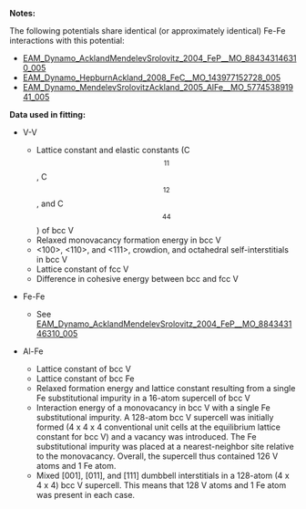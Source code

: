 **Notes:**

The following potentials share identical (or approximately identical) Fe-Fe interactions with this potential:

* [EAM_Dynamo_AcklandMendelevSrolovitz_2004_FeP__MO_884343146310_005](https://openkim.org/cite/MO_884343146310_005)
* [EAM_Dynamo_HepburnAckland_2008_FeC__MO_143977152728_005](https://openkim.org/cite/MO_143977152728_005)
* [EAM_Dynamo_MendelevSrolovitzAckland_2005_AlFe__MO_577453891941_005](https://openkim.org/cite/MO_577453891941_005)

**Data used in fitting:**

* V-V
    * Lattice constant and elastic constants (C$$_{11}$$, C$$_{12}$$, and C$$_{44}$$) of bcc V
    * Relaxed monovacancy formation energy in bcc V
    * <100>, <110>, and <111>, crowdion, and octahedral self-interstitials in bcc V
    * Lattice constant of fcc V
    * Difference in cohesive energy between bcc and fcc V

* Fe-Fe
    * See [EAM_Dynamo_AcklandMendelevSrolovitz_2004_FeP__MO_884343146310_005](https://openkim.org/cite/MO_884343146310_005)

* Al-Fe
    * Lattice constant of bcc V
    * Lattice constant of bcc Fe
    * Relaxed formation energy and lattice constant resulting from a single Fe substitutional impurity in a 16-atom supercell of bcc V
    * Interaction energy of a monovacancy in bcc V with a single Fe substitutional impurity.  A 128-atom bcc V supercell was initially formed (4 x 4 x 4 conventional unit cells at the equilibrium lattice constant for bcc V) and a vacancy was introduced.  The Fe substitutional impurity was placed at a nearest-neighbor site relative to the monovacancy.  Overall, the supercell thus contained 126 V atoms and 1 Fe atom.
    * Mixed [001], [011], and [111] dumbbell interstitials in a 128-atom (4 x 4 x 4) bcc V supercell.  This means that 128 V atoms and 1 Fe atom was present in each case.

